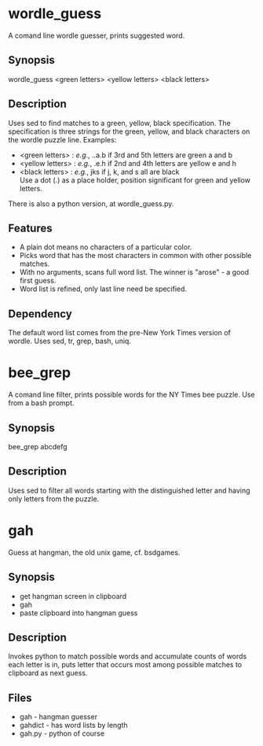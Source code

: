 wordle_guess
==

A comand line wordle guesser, prints suggested word.

## Synopsis

wordle_guess \<green letters\> \<yellow letters\> \<black letters\>
 
## Description
Uses sed to find matches to a green, yellow, black specification. The specification is three strings for the green, yellow, and black characters on the wordle puzzle line. Examples:
+ \<green letters\> : *e.g.*, ..a.b  if 3rd and 5th letters are green a and b  
+ \<yellow letters\> : *e.g.*, .e.h if 2nd and 4th letters are yellow e and h  
+ \<black letters\> : *e.g.*, jks if j, k, and s all are black  
Use a dot (.) as a place holder, position significant for green and yellow
letters.

There is also a python version, at wordle_guess.py.

## Features
+ A plain dot means no characters of a particular color.
+ Picks word that has the most characters in common with other possible matches.
+ With no arguments, scans full word list.  The winner is "arose" - a good first guess.
+ Word list is refined, only last line need be specified.

## Dependency
The default word list comes from the pre-New York Times version of wordle.
Uses sed, tr, grep, bash, uniq.

bee_grep
==

A comand line filter, prints possible words for the NY Times bee puzzle.  Use from a bash prompt.

## Synopsis

bee_grep abcdefg

## Description

Uses sed to filter all words starting with the distinguished letter and having only letters from the puzzle.

gah
==

Guess at hangman, the old unix game, cf. bsdgames. 

## Synopsis

+ get hangman screen in clipboard
+ gah
+ paste clipboard into hangman guess

## Description

Invokes python to match possible words and accumulate counts of words each letter is in,
puts letter that occurs most among possible matches to clipboard as next guess.

## Files
+ gah - hangman guesser
+ gahdict - has word lists by length
+ gah.py - python of course
